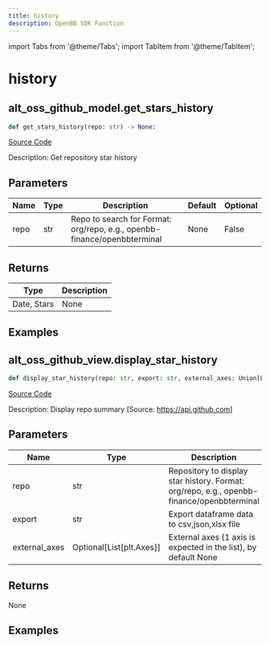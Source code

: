 ```yaml
---
title: history
description: OpenBB SDK Function
---
```


import Tabs from '@theme/Tabs';
import TabItem from '@theme/TabItem';

# history

<Tabs>
<TabItem value="model" label="Model" default>

## alt_oss_github_model.get_stars_history

```python title='openbb_terminal/alternative/oss/github_model.py'
def get_stars_history(repo: str) -> None:
```
[Source Code](https://github.com/OpenBB-finance/OpenBBTerminal/tree/main/openbb_terminal/alternative/oss/github_model.py#L84)

Description: Get repository star history

## Parameters

| Name | Type | Description | Default | Optional |
| ---- | ---- | ----------- | ------- | -------- |
| repo | str | Repo to search for Format: org/repo, e.g., openbb-finance/openbbterminal | None | False |

## Returns

| Type | Description |
| ---- | ----------- |
| Date, Stars | None |

## Examples



</TabItem>
<TabItem value="view" label="View">

## alt_oss_github_view.display_star_history

```python title='openbb_terminal/alternative/oss/github_view.py'
def display_star_history(repo: str, export: str, external_axes: Union[List[matplotlib.axes._axes.Axes], NoneType]) -> None:
```
[Source Code](https://github.com/OpenBB-finance/OpenBBTerminal/tree/main/openbb_terminal/alternative/oss/github_view.py#L28)

Description: Display repo summary [Source: https://api.github.com]

## Parameters

| Name | Type | Description | Default | Optional |
| ---- | ---- | ----------- | ------- | -------- |
| repo | str | Repository to display star history. Format: org/repo, e.g., openbb-finance/openbbterminal | None | False |
| export | str | Export dataframe data to csv,json,xlsx file | None | False |
| external_axes | Optional[List[plt.Axes]] | External axes (1 axis is expected in the list), by default None | None | True |

## Returns

None

## Examples



</TabItem>
</Tabs>